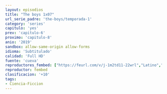 ```yaml
---
layout: episodios
title: "The boys 1x07"
url_serie_padre: 'the-boys/temporada-1'
category: 'series'
capitulo: 'yes'
prev: 'capitulo-6'
proximo: 'capitulo-8'
anio: '2019'
sandbox: allow-same-origin allow-forms
idioma: 'Subtitulado'
calidad: 'Full HD'
fuente: 'cueva'
reproductores_fembed: ["https://feurl.com/v/j-1m2td11-22wrl","Latino","https://feurl.com/v/6wdwgc0z08gmdmn","Latino","https://feurl.com/v/q8wm4sey4rrqlye","Latino"]
reproductor: fembed
clasificacion: '+10'
tags:
- Ciencia-Ficcion
---
```












